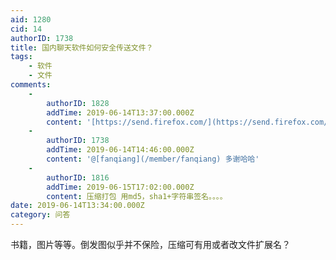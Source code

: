 ```yaml
---
aid: 1280
cid: 14
authorID: 1738
title: 国内聊天软件如何安全传送文件？
tags:
    - 软件
    - 文件
comments:
    -
        authorID: 1828
        addTime: 2019-06-14T13:37:00.000Z
        content: '[https://send.firefox.com/](https://send.firefox.com/)'
    -
        authorID: 1738
        addTime: 2019-06-14T14:46:00.000Z
        content: '@[fanqiang](/member/fanqiang) 多谢哈哈'
    -
        authorID: 1816
        addTime: 2019-06-15T17:02:00.000Z
        content: 压缩打包 用md5，sha1+字符串签名。。。。
date: 2019-06-14T13:34:00.000Z
category: 问答
---
```


书籍，图片等等。倒发图似乎并不保险，压缩可有用或者改文件扩展名？
